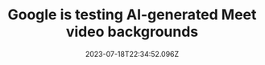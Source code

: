 ---
external: true
url: https://www.theverge.com/2023/7/18/23799459/google-meet-ai-generated-videoconferencing-background-image
title: Google is testing AI-generated Meet video backgrounds
description: Type an AI prompt for ‘Luxurious living room interior,’ and suddenly, you’re video calling from a new tax bracket.
date: 2023-07-18T22:34:52.096Z
icon: https://www.google.com/s2/favicons?domain=theverge.com&sz=32
source: The Verge
---